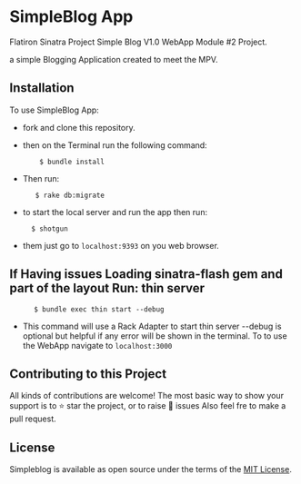 # SimpleBlog App

Flatiron Sinatra Project Simple Blog V1.0 WebApp Module #2 Project.
 
 a simple Blogging Application created to meet the MPV. 

## Installation

To use SimpleBlog App:

- fork and clone this repository.
- then on the Terminal run the following command:

          $ bundle install 

- Then run:

         $ rake db:migrate

-  to start the local server and run the app then run:
  
         $ shotgun

- them just go to `localhost:9393` on you web browser. 

## If Having issues Loading sinatra-flash gem and part of the layout Run: thin server

          $ bundle exec thin start --debug

- This command will use a Rack Adapter to start thin server --debug is optional but helpful if any error will be shown in the terminal. To to use the WebApp navigate to `localhost:3000`
 
 ## Contributing to this Project

 All kinds of contributions are welcome! The most basic way to show your support is to ⭐️ star the project, or to raise 🐞 issues Also feel fre to make a pull request.

 ## License

Simpleblog is available as open source under the terms of the [MIT License](https://opensource.org/licenses/MIT).